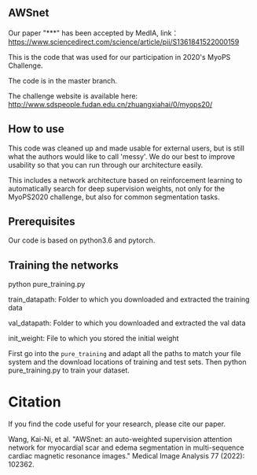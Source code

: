## AWSnet
Our paper "***" has been accepted by MedIA, link：https://www.sciencedirect.com/science/article/pii/S1361841522000159

This is the code that was used for our participation in 2020's MyoPS Challenge. 

The code is in the master branch.

The challenge website is available here:
http://www.sdspeople.fudan.edu.cn/zhuangxiahai/0/myops20/

## How to use
This code was cleaned up and made usable for external users, but is still what the authors would like to call 'messy'. We do our best to improve usability so that you can run through our architecture easily.

This includes a network architecture based on reinforcement learning to automatically search for deep supervision weights, not only for the MyoPS2020 challenge, but also for common segmentation tasks.

## Prerequisites
Our code is based on python3.6 and pytorch.

## Training the networks 

python pure_training.py 

train_datapath: Folder to which you downloaded and extracted the training data

val_datapath: Folder to which you downloaded and extracted the val data

init_weight: File to which you stored the initial weight

First go into the `pure_training` and adapt all the paths to match your file system and the download locations of training and test sets.
Then python pure_training.py to train your dataset.

# Citation

If you find the code useful for your research, please cite our paper.

Wang, Kai-Ni, et al. "AWSnet: an auto-weighted supervision attention network for myocardial scar and edema segmentation in multi-sequence cardiac magnetic resonance images." Medical Image Analysis 77 (2022): 102362.

